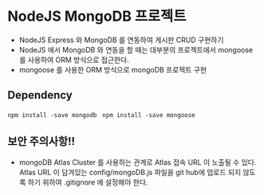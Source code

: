 # NodeJS MongoDB 프로젝트

- NodeJS Express 와 MongoDB 를 연동하여 게시판 CRUD 구현하기
- NodeJS 에서 MongoDB 와 연동을 할 때는 대부분의 프로젝트에서 mongoose를 사용하여 ORM 방식으로 접근한다.
- mongoose 를 사용한 ORM 방식으로 mongoDB 프로젝트 구현

## Dependency

`npm install -save mongodb`
` npm install -save mongoose`

## 보안 주의사항!!

- mongoDB Atlas Cluster 를 사용하는 관계로 Atlas 접속 URL 이 노출될 수 있다. Atlas URL 이 담겨있는 config/mongoDB.js 파일을 git hub에 업로드 되지 않도록 하기 위하여 .gitignore 에 설정해야 한다.
